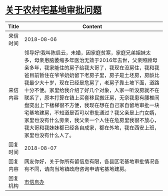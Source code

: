 # <a href="http://www.shangluo.gov.cn/zmhd/ldxxxx.jsp?urltype=leadermail.LeaderMailContentUrl&wbtreeid=1112&leadermailid=4854">关于农村宅基地审批问题</a>
|Title|Content|
|:---:|---|
|来信时间|2018-08-06|
|来信内容|领导好!我叫陈启云，未婚，因家庭贫寒，家庭兄弟姐妹太多，母亲患脑萎缩多年医治无效于2016年去世，父亲照顾母亲多年，我家能住的房子给我大哥了，我现在没房住，我和我爸目前暂住在爷爷奶奶留下老房子里，房子是土坯房，房龄比我最少大十岁，现在已经是危房了，老房子靠土坡下面，道路十分不便。家里给我介绍了好几个对象，人家一听没房就不在联系了，原本打算在镇上买套移民搬迁房，无奈我患有腰椎间盘突出上下楼梯很不方便，我现在想在自己家自留地审批一块宅基地建房，不知道是否可以审批通过？我父亲是上门女婿，家里也没有什么旁亲，我父亲一个人住在危房里我很不放心，我大哥和我妹妹都已经各自成家，都在外地，我在西安上班，家里也没有什么人了。|
|回复时间|2018-08-07|
|回复内容|网友你好，关于你所有留信息有限，各县区宅基地审批情况各有不同，请向当地镇政府咨询申请宅基地建房。|
|回复机构|<a href="../../categories/agencies/市信息办.md">市信息办</a>|